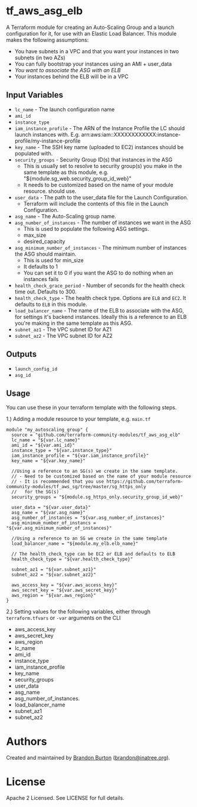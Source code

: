 tf_aws_asg_elb
==============
A Terraform module for creating an Auto-Scaling Group and a launch
configuration for it, for use with an Elastic Load Balancer.
This module makes the following assumptions:
* You have subnets in a VPC and that you want your instances
   in two subnets (in two AZs)
* You can fully bootstrap your instances using an AMI + user_data
* *You want to associate the ASG with an ELB*
* Your instances behind the ELB will be in a VPC

Input Variables
---------------

- `lc_name` - The launch configuration name
- `ami_id`
- `instance_type`
- `iam_instance_profile` - The ARN of the Instance Profile the LC should
   launch instances with.
   E.g. arn:aws:iam::XXXXXXXXXXXX:instance-profile/my-instance-profile
- `key_name` - The SSH key name (uploaded to EC2) instances should
   be populated with.
- `security_groups` - Security Group ID(s) that instances in the ASG
    - This is usually set to resolve to security group(s) you make in the
      same template as this module, e.g. "${module.sg_web.security_group_id_web}"
    - It needs to be customized based on the name of your module resource.
   should use.
- `user_data` - The path to the user_data file for the Launch Configuration.
    - Terraform will include the contents of this file in the Launch Configuration.
- `asg_name` - The Auto-Scaling group name.
- `asg_number_of_instances` - The number of instances we want in the ASG
    - This is used to populate the following ASG settings.
    - max_size
    - desired_capacity
- `asg_minimum_number_of_instances` - The minimum number of instances
   the ASG should maintain.
    - This is used for min_size
    - It defaults to 1
    - You can set it to 0 if you want the ASG to do nothing when an
      instances fails
- `health_check_grace_period` - Number of seconds for the health check
   time out. Defaults to 300.
- `health_check_type` - The health check type. Options are `ELB` and
   `EC2`. It defaults to `ELB` in this module.
- `load_balancer_name` - The name of the ELB to associate with the ASG,
   for settings it's backend instances. Ideally this is a reference to
   an ELB you're making in the same template as this ASG.
- `subnet_az1` - The VPC subnet ID for AZ1
- `subnet_az2` - The VPC subnet ID for AZ2

Outputs
-------

- `launch_config_id`
- `asg_id`

Usage
-----

You can use these in your terraform template with the following steps.

1.) Adding a module resource to your template, e.g. `main.tf`

```
module "my_autoscaling_group" {
  source = "github.com/terraform-community-modules/tf_aws_asg_elb"
  lc_name = "${var.lc_name}"
  ami_id = "${var.ami_id}"
  instance_type = "${var.instance_type}"
  iam_instance_profile = "${var.iam_instance_profile}"
  key_name = "${var.key_name}"

  //Using a reference to an SG(s) we create in the same template.
  // - Need to be customized based on the name of your module resource
  // - It is recommended that you use https://github.com/terraform-community-modules/tf_aws_sg/tree/master/sg_https_only
  //   for the SG(s)
  security_groups = "${module.sg_https_only.security_group_id_web}"

  user_data = "${var.user_data}"
  asg_name = "${var.asg_name}"
  asg_number_of_instances = "${var.asg_number_of_instances}"
  asg_minimum_number_of_instancs = "${var.asg_minimum_number_of_instances}"

  //Using a reference to an SG we create in the same template
  load_balancer_name = "${module.my_elb.elb_name}"

  // The health_check_type can be EC2 or ELB and defaults to ELB
  health_check_type = "${var.health_check_type}"

  subnet_az1 = "${var.subnet_az1}"
  subnet_az2 = "${var.subnet_az2}"

  aws_access_key = "${var.aws_access_key}"
  aws_secret_key = "${var.aws_secret_key}"
  aws_region = "${var.aws_region}"
}
```

2.) Setting values for the following variables, either through `terraform.tfvars` or `-var` arguments on the CLI

- aws_access_key
- aws_secret_key
- aws_region
- lc_name
- ami_id
- instance_type
- iam_instance_profile
- key_name
- security_groups
- user_data
- asg_name
- asg_number_of_instances.
- load_balancer_name
- subnet_az1
- subnet_az2

Authors
=======

Created and maintained by [Brandon Burton](https://github.com/solarce) (brandon@inatree.org).

License
=======

Apache 2 Licensed. See LICENSE for full details.
